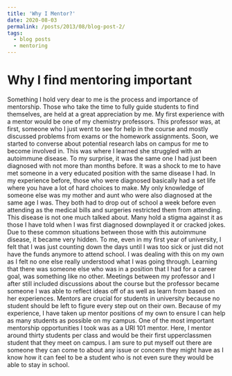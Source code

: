 ```yaml
---
title: 'Why I Mentor?'
date: 2020-08-03
permalink: /posts/2013/08/blog-post-2/
tags:
  - blog posts
  - mentoring
---
```


Why I find mentoring important
======

Something I hold very dear to me is the process and importance of mentorship. Those who take the time to fully guide students to find themselves, are held at a great appreciation by me. My first experience with a mentor would be one of my chemistry professors. This professor was, at first, someone who I just went to see for help in the course and mostly discussed problems from exams or the homework assignments. Soon, we started to converse about potential research labs on campus for me to become involved in. This was where I learned she struggled with an autoimmune disease. To my surprise, it was the same one I had just been diagnosed with not more than months before. It was a shock to me to have met someone in a very educated position with the same disease I had. In my experience before, those who were diagnosed basically had a set life where you have a lot of hard choices to make. My only knowledge of someone else was my mother and aunt who were also diagnosed at the same age I was. They both had to drop out of school a week before even attending as the medical bills and surgeries restricted them from attending. 
This disease is not one much talked about. Many hold a stigma against it as those I have told when I was first diagnosed downplayed it or cracked jokes. Due to these common situations between those with this autoimmune disease, it became very hidden. To me, even in my first year of university, I felt that I was just counting down the days until I was too sick or just did not have the funds anymore to attend school. I was dealing with this on my own as I felt no one else really understood what I was going through. Learning that there was someone else who was in a position that I had for a career goal, was something like no other. Meetings between my professor and I after still included discussions about the course but the professor became someone I was able to reflect ideas off of as well as learn from based on her experiences. Mentors are crucial for students in university because no student should be left to figure every step out on their own. 
Because of my experience, I have taken up mentor positions of my own to ensure I can help as many students as possible on my campus. One of the most important mentorship opportunities I took was as a URI 101 mentor. Here, I mentor around thirty students per class and would be their first upperclassmen student that they meet on campus. I am sure to put myself out there are someone they can come to about any issue or concern they might have as I know how it can feel to be a student who is not even sure they would be able to stay in school. 
